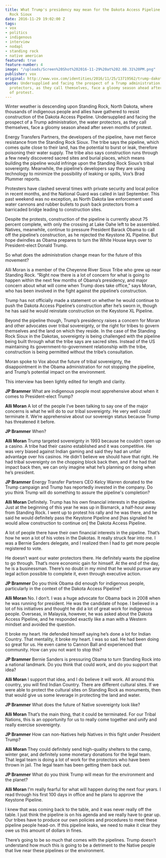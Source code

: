 ```yaml
---
title: What Trump's presidency may mean for the Dakota Access Pipeline and the Standing
  Rock Sioux
date: 2016-11-29 19:02:00 Z
tags:
- vox
- politics
- indigenous
- interview
- nodapl
- standing rock
- native american
featured: true
feature-number: 4
image: "/uploads/Screen%20Shot%202016-11-29%20at%202.08.31%20PM.png"
publisher: vox
original: http://www.vox.com/identities/2016/11/25/13719562/trump-dakota-access-pipeline-standing-rock-sioux
quote: Undersupplied and facing the prospect of a Trump administration, the water
  protectors, as they call themselves, face a gloomy season ahead after seven months
  of protest.
---
```


Winter weather is descending upon Standing Rock, North Dakota, where thousands of indigenous people and allies have gathered to resist construction of the Dakota Access Pipeline. Undersupplied and facing the prospect of a Trump administration, the water protectors, as they call themselves, face a gloomy season ahead after seven months of protest.

Energy Transfers Partners, the developers of the pipeline, have met fierce resistance from the Standing Rock Sioux. The tribe says the pipeline, which comes quite close to their land, has the potential to burst or leak, therefore poisoning their water supply. The tribe also says construction runs through a few newly discovered sacred sites and burial places, which means building the pipeline would infringe upon the Standing Rock Sioux’s tribal sovereignty. Meanwhile, the pipeline’s developers say they are using technology to minimize the possibility of leaking or spills, Vox’s Brad Plummer reports.

Protesters have clashed several times with private security and local police in recent months, and the National Guard was called in last September. This past weekend was no exception, as North Dakota law enforcement used water cannons and rubber bullets to push back protectors from a barricaded bridge leading to construction sites.

Despite the protests, construction of the pipeline is currently about 75 percent complete, with only the crossing at Lake Oahe left to be assembled. Natives, meanwhile, continue to pressure President Barack Obama to call off the pipeline’s construction, as he rejected the Keystone XL Pipeline. But hope dwindles as Obama prepares to turn the White House keys over to President-elect Donald Trump.

So what does the administration change mean for the future of this movement?

Alli Moran is a member of the Cheyenne River Sioux Tribe who grew up near Standing Rock. “Right now there is a lot of concern for what is going to happen within the next few months of Obama’s presidency, and major concern about what will come when Trump does take office,” says Moran, who has been involved in the fight against the pipeline’s construction.

Trump has not officially made a statement on whether he would continue to push the Dakota Access Pipeline’s construction after he’s sworn in, though he has said he would reinstate construction on the Keystone XL Pipeline.

Beyond the pipeline though, Trump’s presidency raises a concern for Moran and other advocates over tribal sovereignty, or the right for tribes to govern themselves and the land on which they reside. In the case of the Standing Rock Sioux in the Dakotas, sovereignty is being challenged with the pipeline being built through what the tribe says are sacred sites. Instead of the US maintaining its government-to-government relationship with the tribe, construction is being permitted without the tribe’s consultation.

Moran spoke to Vox about the future of tribal sovereignty, the disappointment in the Obama administration for not stopping the pipeline, and Trump’s potential impact on the environment.

This interview has been lightly edited for length and clarity.

**JP Brammer**
What are indigenous people most apprehensive about when it comes to President-elect Trump?

**Alli Moran**
A lot of the people I’ve been talking to say one of the major concerns is what he will do to our tribal sovereignty. He very well could terminate it. We’re apprehensive about our sovereign status because Trump has threatened it before.

**JP Brammer**
When?

**Alli Moran**
Trump targeted sovereignty in 1993 because he couldn’t open up a casino. A tribe had their casino established and it was competitive. He was very biased against Indian gaming and said they had an unfair advantage over his casinos. He didn’t believe we should have that right. He had tribal sovereignty on the chopping block back then, and if he had that impact back then, we can only imagine what he’s planning on doing when he’s president.

**JP Brammer**
Energy Transfer Partners CEO Kelcy Warren donated to the Trump campaign and Trump has reportedly invested in the company. Do you think Trump will do something to assure the pipeline's completion?

**Alli Moran**
Definitely. Trump has his own financial interests in the pipeline. Just at the beginning of this year he was up in Bismarck, a half-hour away from Standing Rock. I went up to protest his rally and he was there, and he said he would definitely pass the Keystone Pipeline and [has signaled he would allow construction to continue on] the Dakota Access Pipeline.

A lot of people there have their own financial interests in the pipeline. That’s how he won a lot of his votes in the Dakotas. It really struck fear into me. I was a Bernie Sanders delegate, and I realized then I had to get more people registered to vote.

He doesn’t want our water protectors there. He definitely wants the pipeline to go through. That’s more economic gain for himself. At the end of the day, he is a businessman. There’s no doubt in my mind that he would pursue any legal action possible to complete it, even through executive action.

**JP Brammer**
Do you think Obama did enough for indigenous people, particularly in the context of the Dakota Access Pipeline?

**Alli Moran**
No. I don’t. I was a huge advocate for Obama back in 2008 when he was running for president. He was the candidate of hope. I believed in a lot of his initiatives and thought he did a lot of great work for indigenous people. Overseas, in Malaysia, however, he was asked about the Dakota Access Pipeline, and he responded exactly like a man with a Western mindset and avoided the question.

It broke my heart. He defended himself saying he’s done a lot for Indian Country. That mentality, it broke my heart. I was so sad. He had been doing so great for us. He even came to Cannon Ball and experienced that community. How can you not want to stop this?

**JP Brammer**
Bernie Sanders is pressuring Obama to turn Standing Rock into a national landmark. Do you think that could work, and do you support that idea?

**Alli Moran**
I support that idea, and I do believe it will work. All around this country, you will find Indian Country. There are different cultural sites. If we were able to protect the cultural sites on Standing Rock as monuments, then that would give us some leverage in protecting the land and water.

**JP Brammer**
What does the future of Native sovereignty look like?

**Alli Moran**
That’s the main thing, that it could be terminated. For our Tribal Nations, this is an opportunity for us to really come together and unify and really exercise sovereignty.

**JP Brammer**
How can non-Natives help Natives in this fight under President Trump?

**Alli Moran**
They could definitely send high-quality shelters to the camp, winter gear, and definitely some monetary donations for the legal team. That legal team is doing a lot of work for the protectors who have been thrown in jail. The legal team has been getting them back out.

**JP Brammer**
What do you think Trump will mean for the environment and the planet?

**Alli Moran**
I’m really fearful for what will happen during the next four years. I read through his first 100 days in office and he plans to approve the Keystone Pipeline.

I knew that was coming back to the table, and it was never really off the table. I just think the pipeline is on his agenda and we really have to gear up. Our tribes have to produce our own policies and procedures to meet these pipeline people head-on. If this pipeline leaks, we need to make it clear they owe us this amount of dollars in fines.

There’s going to be so much that comes with the pipelines. Trump doesn’t understand how much this is going to be a detriment to the Native people that live near these pipelines or the environment.